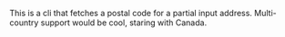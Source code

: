 This is a cli that fetches a postal code for a partial input address.  Multi-country support would be cool, staring with Canada.

